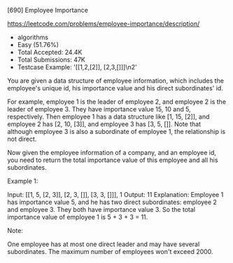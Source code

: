[690] Employee Importance  

https://leetcode.com/problems/employee-importance/description/

* algorithms
* Easy (51.76%)
* Total Accepted:    24.4K
* Total Submissions: 47K
* Testcase Example:  '[[1,2,[2]], [2,3,[]]]\n2'

You are given a data structure of employee information, which includes the employee's unique id, his importance value and his direct subordinates' id. 

For example, employee 1 is the leader of employee 2, and employee 2 is the leader of employee 3. They have importance value 15, 10 and 5, respectively. Then employee 1 has a data structure like [1, 15, [2]], and employee 2 has [2, 10, [3]], and employee 3 has [3, 5, []]. Note that although employee 3 is also a subordinate of employee 1, the relationship is not direct.

Now given the employee information of a company, and an employee id, you need to return the total importance value of this employee and all his subordinates.

Example 1:

Input: [[1, 5, [2, 3]], [2, 3, []], [3, 3, []]], 1
Output: 11
Explanation:
Employee 1 has importance value 5, and he has two direct subordinates: employee 2 and employee 3. They both have importance value 3. So the total importance value of employee 1 is 5 + 3 + 3 = 11.



Note:

One employee has at most one direct leader and may have several subordinates.
The maximum number of employees won't exceed 2000.


